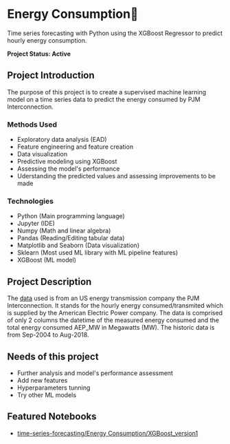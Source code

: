 
# Energy Consumption:electric_plug:
Time series forecasting with Python using the XGBoost Regressor to predict hourly energy consumption.

**Project Status: Active**

## Project Introduction

The purpose of this project is to create a supervised machine learning model on a time series data to predict the energy consumed by PJM Interconnection.

### Methods Used

- Exploratory data analysis (EAD)
- Feature engineering and feature creation
- Data visualization
- Predictive modeling using XGBoost
- Assessing the model's performance 
- Uderstanding the predicted values and assessing improvements to be made

### Technologies

- Python (Main programming language)
- Jupyter (IDE)
- Numpy (Math and linear algebra)
- Pandas (Reading/Editing tabular data)
- Matplotlib and Seaborn (Data visualization)
- Sklearn (Most used ML library with ML pipeline features)
- XGBoost (ML model)

## Project Description

The <a href="https://www.kaggle.com/datasets/robikscube/hourly-energy-consumption">data</a> used is from an US energy transmission company the PJM Interconnection. It stands for the hourly energy consumed/transmited which is supplied by the American Electric Power company. The data is comprised of only 2 columns the datetime of the measured energy consumed and the total energy consumed AEP_MW in Megawatts (MW). The historic data is from Sep-2004 to Aug-2018.

## Needs of this project

- Further analysis and model's performance assessment
- Add new features
- Hyperparameters tunning
- Try other ML models

## Featured Notebooks
- <a href="https://github.com/brenoingwersen/time-series-forecasting/blob/main/Energy%20Consumption/XGBoost_version1.ipynb">time-series-forecasting/Energy Consumption/XGBoost_version1</a>
